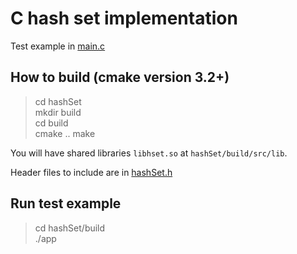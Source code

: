 # C hash set implementation

Test example in [main.c](src/main.c)

## How to build (cmake version 3.2+)

> cd hashSet  
> mkdir build  
> cd build  
> cmake ..
> make

You will have shared libraries `libhset.so` at `hashSet/build/src/lib`.

Header files to include are in [hashSet.h](src/include/hashSet.h)

## Run test example

> cd hashSet/build  
> ./app